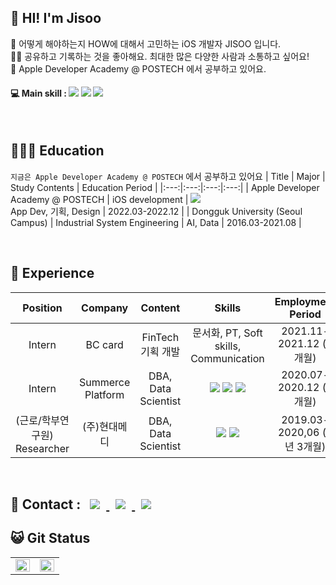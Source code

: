 <h2>👋 HI! I'm Jisoo </h2>
  
💁 어떻게 해야하는지 HOW에 대해서 고민하는 iOS 개발자 JISOO 입니다.
  <br> ✍🏻 공유하고 기록하는 것을 좋아해요. 최대한 많은 다양한 사람과 소통하고 싶어요! 
  <br> 🍎 Apple Developer Academy @ POSTECH 에서 공부하고 있어요.

<h4>💻 Main skill : 
<a href="https://developer.apple.com/kr/swift/"><img src="https://img.shields.io/badge/Swift-F05138?style=flat-square&logo=Swift&logoColor=white"/></a> <a href="https://www.mysql.com/"><img src="https://img.shields.io/badge/MySQL-4479A1?style=flat-square&logo=MySQL&logoColor=white"/></a> <a href="https://www.python.org/"><img src="https://img.shields.io/badge/Python-3776AB?style=flat-square&logo=Python&logoColor=white"/></a> </h4>

<br>

<h2>👩🏻‍🏫 Education </h2>

```지금은 Apple Developer Academy @ POSTECH``` 에서 공부하고 있어요
| Title | Major | Study Contents | Education Period |
|:---:|:---:|:---:|:---:|
| Apple Developer Academy @ POSTECH | iOS development | <a href="https://developer.apple.com/kr/swift/"><img src="https://img.shields.io/badge/Swift-F05138?style=flat-square&logo=Swift&logoColor=white"/></a> <br> App Dev, 기획, Design | 2022.03-2022.12 |
| Dongguk University (Seoul Campus) | Industrial System Engineering | AI, Data | 2016.03-2021.08 |
  
<br>


<h2>🏢 Experience </h2>

| Position | Company | Content | Skills | Employment Period |
|:---:|:---:|:---:|:---:|:---:|
|Intern| BC card | FinTech 기획 개발 | 문서화, PT, Soft skills, Communication | 2021.11-2021.12 (2개월) |
|Intern| Summerce Platform| DBA, Data Scientist | <a href="https://www.r-project.org/"><img src="https://img.shields.io/badge/R-276DC3?style=flat-square&logo=R&logoColor=white"/></a> <a href="https://www.python.org/"><img src="https://img.shields.io/badge/Python-3776AB?style=flat-square&logo=Python&logoColor=white"/></a> <a href="https://www.microsoft.com/ko-kr/sql-server/sql-server-downloads"><img src="https://img.shields.io/badge/MS SQL-CC2927?style=flat-square&logo=Microsoft SQL Server&logoColor=white"/></a>| 2020.07-2020.12 (6개월) |
|(근로/학부연구원)<br>Researcher| (주)현대메디 | DBA, Data Scientist | <a href="https://www.mysql.com/"><img src="https://img.shields.io/badge/MySQL-4479A1?style=flat-square&logo=MySQL&logoColor=white"/></a> <a href="https://www.python.org/"><img src="https://img.shields.io/badge/Python-3776AB?style=flat-square&logo=Python&logoColor=white"/></a> | 2019.03-2020,06 (1년 3개월) |


<br>

<h2> 📲 Contact : 
<a href="https://didu-story.tistory.com/">
  <img
  src="http://img.shields.io/badge/-Tech%20Blog-655ced?style=flat&logo=github&link=https://didu-story.tistory.com/"
  style="height : auto; margin-left : 10px; margin-right : 10px;"/> </a> 
  <a href="https://instagram.com/gguummee"> <img
       src="http://img.shields.io/badge/-Instagram-black?style=flat&logo=Instagram&link=https://instagram.com/gguummee/" style="height : auto; margin-left : 10px; margin-right : 10px;"/> </a> 
  <a href="mailto:dlwltn815@gmail.com"> <img
  src="https://img.shields.io/badge/Gmail-d14836?style=flat-square&logo=Gmail&logoColor=white&link=mailto:dlwltn815@gmail.com"
  style="height : auto; margin-left : 10px; margin-right : 10px;"/>
</a>
</h2>

<h2> 😺 Git Status </h2>
<table><tr><td valign="top" width="50%">
  <img src="https://github-readme-stats.vercel.app/api?username=deslog&show_icons=true&theme=onedark" align="left" style="width: 100%" />
  </td><td valign="top" width="50%">
  <img src="https://github-readme-stats.vercel.app/api/top-langs/?username=deslog&langs_count=10&layout=compact&theme=onedark)](https://github.com/deslog" align="left" style="width: 100%" />
</td></tr></table>
